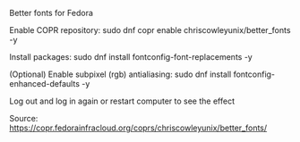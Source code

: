 Better fonts for Fedora

Enable COPR repository:
sudo dnf copr enable chriscowleyunix/better_fonts -y

Install packages:
sudo dnf install fontconfig-font-replacements -y

(Optional) Enable subpixel (rgb) antialiasing:
sudo dnf install fontconfig-enhanced-defaults -y

Log out and log in again or restart computer to see the effect

Source: https://copr.fedorainfracloud.org/coprs/chriscowleyunix/better_fonts/